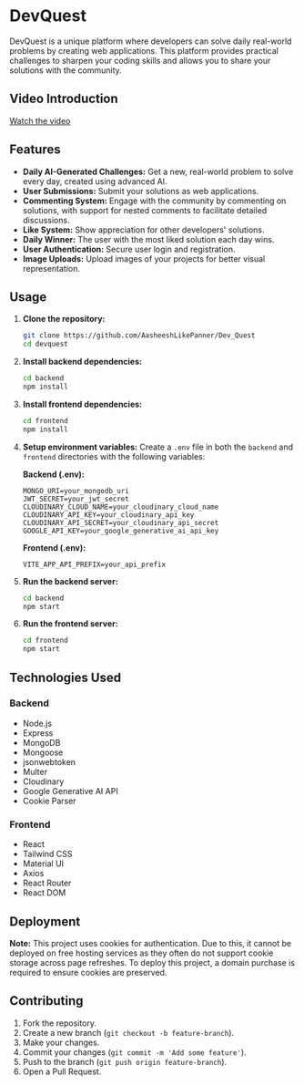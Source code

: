 # DevQuest

DevQuest is a unique platform where developers can solve daily real-world problems by creating web applications. This platform provides practical challenges to sharpen your coding skills and allows you to share your solutions with the community.

## Video Introduction

<a href="https://github.com/user-attachments/assets/5871f45e-ba1f-40c0-ad35-71ef161261f0" target="_blank">
  Watch the video
</a>

## Features

- **Daily AI-Generated Challenges:** Get a new, real-world problem to solve every day, created using advanced AI.
- **User Submissions:** Submit your solutions as web applications.
- **Commenting System:** Engage with the community by commenting on solutions, with support for nested comments to facilitate detailed discussions.
- **Like System:** Show appreciation for other developers' solutions.
- **Daily Winner:** The user with the most liked solution each day wins.
- **User Authentication:** Secure user login and registration.
- **Image Uploads:** Upload images of your projects for better visual representation.

## Usage

1. **Clone the repository:**
    ```bash
    git clone https://github.com/AasheeshLikePanner/Dev_Quest
    cd devquest
    ```

2. **Install backend dependencies:**
    ```bash
    cd backend
    npm install
    ```

3. **Install frontend dependencies:**
    ```bash
    cd frontend
    npm install
    ```

4. **Setup environment variables:**
    Create a `.env` file in both the `backend` and `frontend` directories with the following variables:

    **Backend (.env):**
    ```env
    MONGO_URI=your_mongodb_uri
    JWT_SECRET=your_jwt_secret
    CLOUDINARY_CLOUD_NAME=your_cloudinary_cloud_name
    CLOUDINARY_API_KEY=your_cloudinary_api_key
    CLOUDINARY_API_SECRET=your_cloudinary_api_secret
    GOOGLE_API_KEY=your_google_generative_ai_api_key
    ```

    **Frontend (.env):**
    ```env
    VITE_APP_API_PREFIX=your_api_prefix
    ```

5. **Run the backend server:**
    ```bash
    cd backend
    npm start
    ```

6. **Run the frontend server:**
    ```bash
    cd frontend
    npm start
    ```

## Technologies Used

### Backend
- Node.js
- Express
- MongoDB
- Mongoose
- jsonwebtoken
- Multer
- Cloudinary
- Google Generative AI API
- Cookie Parser

### Frontend
- React
- Tailwind CSS
- Material UI
- Axios
- React Router
- React DOM

## Deployment

**Note:** This project uses cookies for authentication. Due to this, it cannot be deployed on free hosting services as they often do not support cookie storage across page refreshes. To deploy this project, a domain purchase is required to ensure cookies are preserved.

## Contributing

1. Fork the repository.
2. Create a new branch (`git checkout -b feature-branch`).
3. Make your changes.
4. Commit your changes (`git commit -m 'Add some feature'`).
5. Push to the branch (`git push origin feature-branch`).
6. Open a Pull Request.


